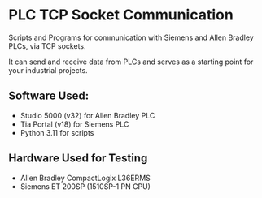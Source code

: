 # PLC TCP Socket Communication

Scripts and Programs for communication with Siemens and Allen Bradley PLCs, via TCP sockets.

It can send and receive data from PLCs and serves as a starting point for your industrial projects.


## Software Used:
- Studio 5000 (v32) for Allen Bradley PLC
- Tia Portal (v18) for Siemens PLC
- Python 3.11 for scripts


## Hardware Used for Testing
- Allen Bradley CompactLogix L36ERMS
- Siemens ET 200SP (1510SP-1 PN CPU)